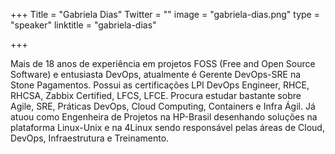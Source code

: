 +++
Title = "Gabriela Dias"
Twitter = ""
image = "gabriela-dias.png"
type = "speaker"
linktitle = "gabriela-dias"

+++

Mais de 18 anos de experiência em projetos FOSS (Free and Open Source Software) e entusiasta DevOps, atualmente é Gerente DevOps-SRE na Stone Pagamentos. Possui as certificações LPI DevOps Engineer, RHCE, RHCSA, Zabbix Certified, LFCS, LFCE. Procura estudar bastante sobre Agile, SRE, Práticas DevOps, Cloud Computing, Containers e Infra Ágil. Já atuou como Engenheira de Projetos na HP-Brasil desenhando soluções na plataforma Linux-Unix e na 4Linux sendo responsável pelas áreas de Cloud, DevOps, Infraestrutura e Treinamento.

